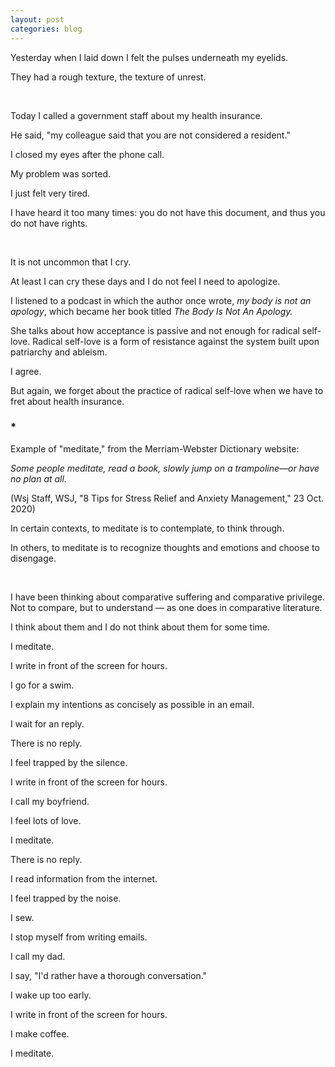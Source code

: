 ```yaml
---
layout: post
categories: blog
---
```


Yesterday when I laid down I felt the pulses underneath my eyelids.

They had a rough texture, the texture of unrest.

<br/>

Today I called a government staff about my health insurance.

He said, "my colleague said that you are not considered a resident."

I closed my eyes after the phone call. 

My problem was sorted. 

I just felt very tired.

I have heard it too many times: you do not have this document, and thus you do not have rights.

<br/>

It is not uncommon that I cry.

At least I can cry these days and I do not feel I need to apologize.

I listened to a podcast in which the author once wrote, _my body is not an apology_, which became her book titled _The Body Is Not An Apology._

She talks about how acceptance is passive and not enough for radical self-love. Radical self-love is a form of resistance against the system built upon patriarchy and ableism.

I agree.

But again, we forget about the practice of radical self-love when we have to fret about health insurance.

### *

Example of "meditate," from the Merriam-Webster Dictionary website:

_Some people meditate, read a book, slowly jump on a trampoline—or have no plan at all._ 

(Wsj Staff, WSJ, "8 Tips for Stress Relief and Anxiety Management," 23 Oct. 2020)

In certain contexts, to meditate is to contemplate, to think through.

In others, to meditate is to recognize thoughts and emotions and choose to disengage.

<br/>

I have been thinking about comparative suffering and comparative privilege. Not to compare, but to understand — as one does in comparative literature.

I think about them and I do not think about them for some time.

I meditate. 

I write in front of the screen for hours.

I go for a swim.

I explain my intentions as concisely as possible in an email.

I wait for an reply.

There is no reply.

I feel trapped by the silence.

I write in front of the screen for hours.

I call my boyfriend.

I feel lots of love.

I meditate.

There is no reply.

I read information from the internet.

I feel trapped by the noise.

I sew.

I stop myself from writing emails.

I call my dad.

I say, "I'd rather have a thorough conversation."

I wake up too early.

I write in front of the screen for hours.

I make coffee.

I meditate.